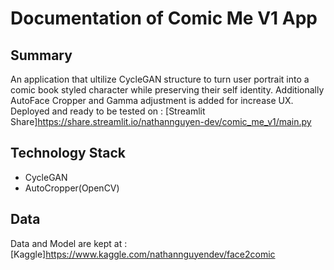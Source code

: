 # Documentation of Comic Me V1 App
## Summary
An application that ultilize CycleGAN structure to turn user portrait into a comic book styled character while preserving their self identity.
Additionally AutoFace Cropper and Gamma adjustment is added for increase UX.
Deployed and ready to be tested on :
[Streamlit Share]https://share.streamlit.io/nathannguyen-dev/comic_me_v1/main.py
## Technology Stack
- CycleGAN
- AutoCropper(OpenCV)
## Data
Data and Model are kept at : [Kaggle]https://www.kaggle.com/nathannguyendev/face2comic

